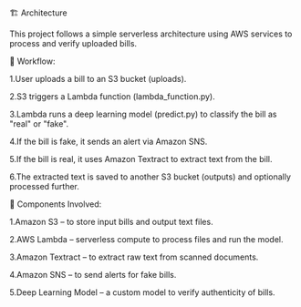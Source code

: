 🏗️ Architecture

This project follows a simple serverless architecture using AWS services to process and verify uploaded bills.

🔄 Workflow:

1.User uploads a bill to an S3 bucket (uploads).

2.S3 triggers a Lambda function (lambda_function.py).

3.Lambda runs a deep learning model (predict.py) to classify the bill as "real" or "fake".

4.If the bill is fake, it sends an alert via Amazon SNS.

5.If the bill is real, it uses Amazon Textract to extract text from the bill.

6.The extracted text is saved to another S3 bucket (outputs) and optionally processed further.

🧩 Components Involved:

1.Amazon S3 – to store input bills and output text files.

2.AWS Lambda – serverless compute to process files and run the model.

3.Amazon Textract – to extract raw text from scanned documents.

4.Amazon SNS – to send alerts for fake bills.

5.Deep Learning Model – a custom model to verify authenticity of bills.